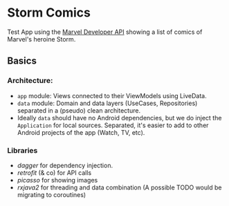 # Storm Comics

Test App using the [Marvel Developer API](http://developer.marvel.com/docs) showing a list of comics of Marvel's heroine Storm.

## Basics

### Architecture: 
 - `app` module: Views connected to their ViewModels using LiveData.
 - `data` module: Domain and data layers (UseCases, Repositories) separated in a (pseudo) clean architecture.
 - Ideally `data` should have no Android dependencies, but we do inject the `Application` for local sources. Separated, it's easier to add to other Android projects of the app (Watch, TV, etc).
 

### Libraries
 - *dagger* for dependency injection.
 - *retrofit* (& co) for API calls
 - *picasso* for showing images
 - *rxjava2* for threading and data combination (A possible TODO would be migrating to coroutines)
